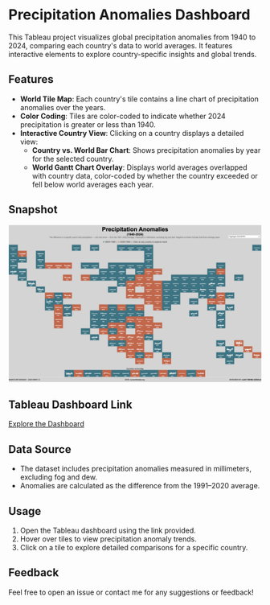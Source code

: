 # Precipitation Anomalies Dashboard

This Tableau project visualizes global precipitation anomalies from 1940 to 2024, comparing each country's data to world averages. It features interactive elements to explore country-specific insights and global trends.

## Features

- **World Tile Map**: Each country's tile contains a line chart of precipitation anomalies over the years.
- **Color Coding**: Tiles are color-coded to indicate whether 2024 precipitation is greater or less than 1940.
- **Interactive Country View**: Clicking on a country displays a detailed view:
  - **Country vs. World Bar Chart**: Shows precipitation anomalies by year for the selected country.
  - **World Gantt Chart Overlay**: Displays world averages overlapped with country data, color-coded by whether the country exceeded or fell below world averages each year.

## Snapshot
![Precipitation Anomalies Dashboard Snapshot](Snapshot.png)

## Tableau Dashboard Link
[Explore the Dashboard](https://public.tableau.com/views/PrecipitationAnomaliesMOM2025W12/MOM2025W12?:language=en-US&:sid=&:redirect=auth&:display_count=n&:origin=viz_share_link)

## Data Source
- The dataset includes precipitation anomalies measured in millimeters, excluding fog and dew.
- Anomalies are calculated as the difference from the 1991–2020 average.

## Usage
1. Open the Tableau dashboard using the link provided.
2. Hover over tiles to view precipitation anomaly trends.
3. Click on a tile to explore detailed comparisons for a specific country.

## Feedback
Feel free to open an issue or contact me for any suggestions or feedback!
